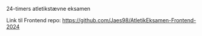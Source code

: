 24-timers atletikstævne eksamen

Link til Frontend repo: https://github.com/Jaes98/AtletikEksamen-Frontend-2024

